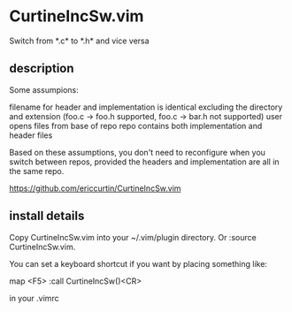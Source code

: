 # CurtineIncSw.vim
Switch from \*.c\* to \*.h\* and vice versa

## description
Some assumpions: 

  filename for header and implementation is identical excluding the directory 
    and extension (foo.c -> foo.h supported, foo.c -> bar.h not supported) 
  user opens files from base of repo 
  repo contains both implementation and header files 

Based on these assumptions, you don't need to reconfigure when you switch 
between repos, provided the headers and implementation are all in the same repo. 

https://github.com/ericcurtin/CurtineIncSw.vim 
 
## install details
Copy CurtineIncSw.vim into your ~/.vim/plugin directory. Or :source CurtineIncSw.vim. 

You can set a keyboard shortcut if you want by placing something like: 

  map \<F5\> :call CurtineIncSw()\<CR\> 

in your .vimrc 
